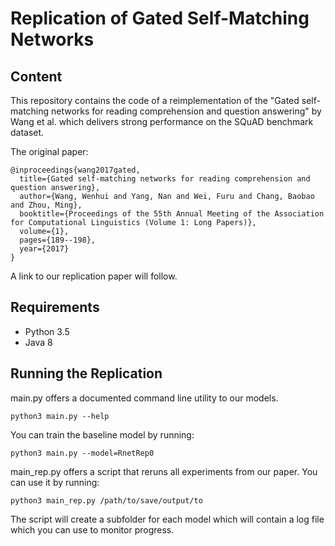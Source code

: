 # Replication of Gated Self-Matching Networks


## Content
This repository contains the code of a reimplementation of the 
"Gated self-matching networks for reading comprehension and question answering"
by Wang et al. which delivers strong performance on the SQuAD benchmark dataset.

The original paper:

```
@inproceedings{wang2017gated,
  title={Gated self-matching networks for reading comprehension and question answering},
  author={Wang, Wenhui and Yang, Nan and Wei, Furu and Chang, Baobao and Zhou, Ming},
  booktitle={Proceedings of the 55th Annual Meeting of the Association for Computational Linguistics (Volume 1: Long Papers)},
  volume={1},
  pages={189--198},
  year={2017}
}
```

A link to our replication paper will follow.


## Requirements
* Python 3.5
* Java 8


## Running the Replication
main.py offers a documented command line utility to our models.

```
python3 main.py --help
```

You can train the baseline model by running:

```
python3 main.py --model=RnetRep0
```

main_rep.py offers a script that reruns all experiments from our paper. You can use it by running:

```
python3 main_rep.py /path/to/save/output/to
```

The script will create a subfolder for each model which will contain a log file which you can use to monitor progress.

